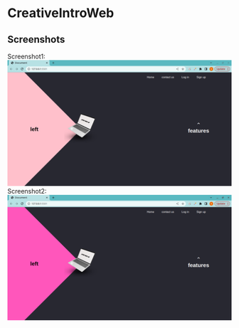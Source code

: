 # CreativeIntroWeb

## Screenshots
Screenshot1:
![](./docs/assets/screenshot1.png)
Screenshot2:
![](./docs/assets/screenshot2.png)